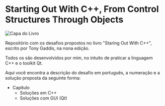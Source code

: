<h1>Starting Out With C++, From Control Structures Through Objects</h1>

![Capa do Livro](https://images-na.ssl-images-amazon.com/images/I/41CtrdKlqZL.jpg)

<p> Repositório com os desafios propostos no livro "Staring Out With C++", escrito por Tony Gaddis, na nona edição.</p>

Todos os são desenvolvidos por mim, no intuito de praticar a linguagem C++ e  o toolkit Qt.

Aqui você encontra a descrição do desafio em português, a numeração e a solução proposta da seguinte forma:

* Capítulo 
    * Soluções em C++
    * Soluções com GUI (Qt)






